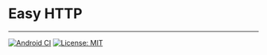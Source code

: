 # Easy HTTP
----------
[![Android CI](https://github.com/ilvm/easy-http/workflows/Android%20CI/badge.svg)](https://github.com/ilvm/easy-http/actions?query=workflow%3A%22Android+CI%22) [![License: MIT](https://img.shields.io/badge/License-MIT-blue.svg)](https://github.com/ilvm/easy-http/blob/master/LICENSE)
